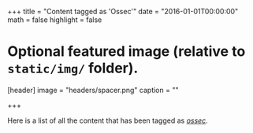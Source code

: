 +++
title = "Content tagged as 'Ossec'"
date = "2016-01-01T00:00:00"
math = false
highlight = false

# Optional featured image (relative to `static/img/` folder).
[header]
image = "headers/spacer.png"
caption = ""

+++

Here is a list of all the content that has been tagged as *[ossec](https://f1.holisticinfosecforwebdevelopers.com/chap03.html#leanpub-auto-ossec)*.
